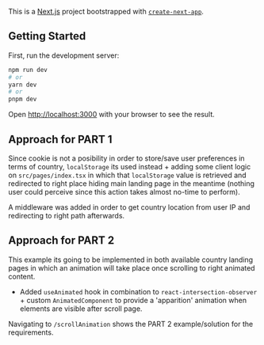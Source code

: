 This is a [Next.js](https://nextjs.org/) project bootstrapped with [`create-next-app`](https://github.com/vercel/next.js/tree/canary/packages/create-next-app).

## Getting Started

First, run the development server:

```bash
npm run dev
# or
yarn dev
# or
pnpm dev
```

Open [http://localhost:3000](http://localhost:3000) with your browser to see the result.

## Approach for PART 1

Since cookie is not a posibility in order to store/save user preferences in terms of country, `localStorage` its used instead + adding some client logic on `src/pages/index.tsx` in which that `localStorage` value is retrieved and redirected to right place hiding main landing page in the meantime (nothing user could perceive since this action takes almost no-time to perform).

A middleware was added in order to get country location from user IP and redirecting to right path afterwards.

## Approach for PART 2

This example its going to be implemented in both available country landing pages in which an animation will take place once scrolling to right animated content.

- Added `useAnimated` hook in combination to `react-intersection-observer` + custom `AnimatedComponent` to provide a 'apparition' animation when elements are visible after scroll page.

Navigating to `/scrollAnimation` shows the PART 2 example/solution for the requirements.
